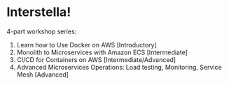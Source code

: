 # Interstella!
4-part workshop series:
1. Learn how to Use Docker on AWS [Introductory]
2. Monolith to Microservices with Amazon ECS [Intermediate]
3. CI/CD for Containers on AWS [Intermediate/Advanced]
4. Advanced Microservices Operations: Load testing, Monitoring, Service Mesh [Advanced]

